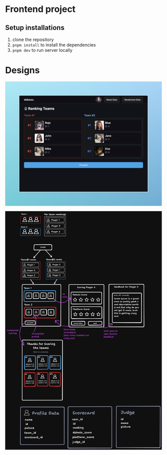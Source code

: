 # Frontend project

## Setup installations

1. clone the repository
2. `pnpm install` to install the dependencies
3. `pnpm dev` to run server locally

# Designs

![home](/github/debsoc.jpeg)

![plan](/github/planning.png)
